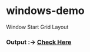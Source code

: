 # windows-demo
Window Start Grid Layout

### Output :-> [Check Here](https://vasu-windows-demo.netlify.app/)
